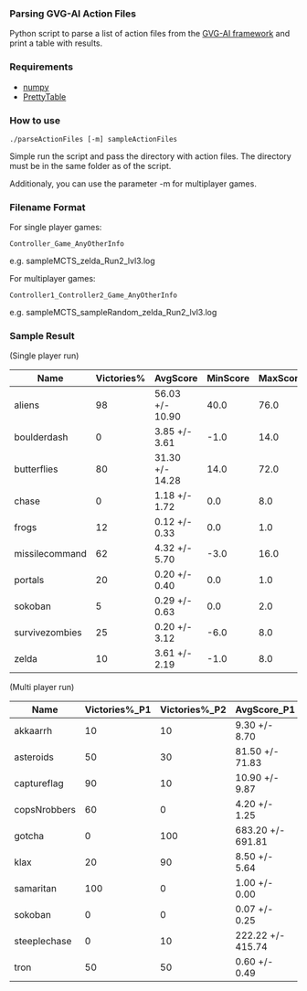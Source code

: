 ### Parsing GVG-AI Action Files 

Python script to parse a list of action files from the [GVG-AI framework](http://www.gvgai.net)  and print a table with results.

### Requirements
* [numpy](http://www.numpy.org/)
* [PrettyTable](https://pypi.python.org/pypi/PrettyTable)

### How to use

```./parseActionFiles [-m] sampleActionFiles```

Simple run the script and pass the directory with action files. The directory must be in the same folder as of the script.

Additionaly, you can use the parameter -m for multiplayer games.

### Filename Format

For single player games:

```Controller_Game_AnyOtherInfo```

e.g. sampleMCTS_zelda_Run2_lvl3.log

For multiplayer games:

```Controller1_Controller2_Game_AnyOtherInfo```

e.g. sampleMCTS_sampleRandom_zelda_Run2_lvl3.log

### Sample Result

(Single player run)

Name|Victories%|AvgScore|MinScore|MaxScore|Disqualified 
---|---|---|---|---|---
aliens        |     98     |56.03 +/- 10.90 |   40.0   |   76.0   |      1       
boulderdash   |     0      | 3.85 +/- 3.61  |   -1.0   |   14.0   |      17     
butterflies   |     80     |31.30 +/- 14.28 |   14.0   |   72.0   |      1       
chase         |     0      | 1.18 +/- 1.72  |   0.0    |   8.0    |      1       
frogs         |     12     | 0.12 +/- 0.33  |   0.0    |   1.0    |      1       
missilecommand|     62     | 4.32 +/- 5.70  |   -3.0   |   16.0   |      2       
portals       |     20     | 0.20 +/- 0.40  |   0.0    |   1.0    |      1       
sokoban       |     5      | 0.29 +/- 0.63  |   0.0    |   2.0    |      45      
survivezombies|     25     | 0.20 +/- 3.12  |   -6.0   |   8.0    |      5       
zelda         |     10     | 3.61 +/- 2.19  |   -1.0   |   8.0    |      1       

(Multi player run)


Name|Victories%_P1|Victories%_P2|AvgScore_P1|AvgScore_P2|MinScore|MaxScore|Disqualified|
---|---|---|---|---|---|---|---
akkaarrh    |       10      |       10      |   9.30 +/- 8.70   |   9.90 +/- 9.68   |   -1.0   |   23.0   |      0       
asteroids   |       50      |       30      |  81.50 +/- 71.83  |  74.10 +/- 67.76  |   -2.0   |  178.0   |      0       
captureflag |       90      |       10      |   10.90 +/- 9.87  |   1.60 +/- 3.14   |   -1.0   |   26.0   |      0       
copsNrobbers|       60      |       0       |   4.20 +/- 1.25   |   0.00 +/- 0.00   |   2.0    |   6.0    |      0       
gotcha      |       0       |      100      | 683.20 +/- 691.81 |   1.00 +/- 0.00   |   12.0   |  1936.0  |      0       
klax        |       20      |       90      |   8.50 +/- 5.64   |  18.10 +/- 13.11  |   1.0    |   20.0   |      0       
samaritan   |      100      |       0       |   1.00 +/- 0.00   |   0.00 +/- 0.00   |   1.0    |   1.0    |      0       
sokoban     |       0       |       0       |   0.07 +/- 0.25   |   0.08 +/- 0.27   |   0.0    |   1.0    |      0       
steeplechase|       0       |       10      | 222.22 +/- 415.74 | 100.10 +/- 300.30 |   0.0    |  1000.0  |      10      
tron        |       50      |       50      |   0.60 +/- 0.49   |   0.50 +/- 0.50   |   0.0    |   1.0    |      0       
